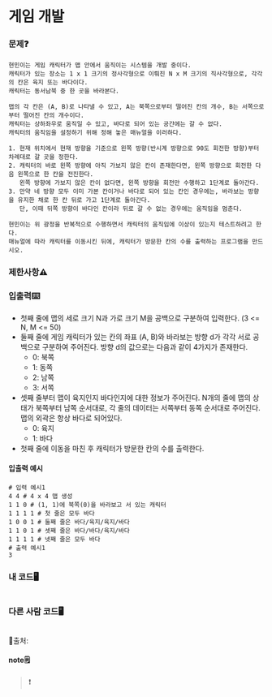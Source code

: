 # 게임 개발

### 문제❓
```
현민이는 게임 캐릭터가 맵 안에서 움직이는 시스템을 개발 중이다. 
캐릭터가 있는 장소는 1 x 1 크기의 정사각형으로 이뤄진 N x M 크기의 직사각형으로, 각각의 칸은 육지 또는 바다이다.
캐릭터는 동서남북 중 한 곳을 바라본다.

맵의 각 칸은 (A, B)로 나타낼 수 있고, A는 북쪽으로부터 떨어진 칸의 개수, B는 서쪽으로부터 떨어진 칸의 개수이다.
캐릭터는 상하좌우로 움직일 수 있고, 바다로 되어 있는 공간에는 갈 수 없다.
캐릭터의 움직임을 설정하기 위해 정해 놓은 매뉴얼을 이러하다.

1. 현재 위치에서 현재 방향을 기준으로 왼쪽 방향(반시계 방향으로 90도 회전한 방향)부터 차례대로 갈 곳을 정한다.
2. 캐릭터의 바로 왼쪽 방향에 아직 가보지 않은 칸이 존재한다면, 왼쪽 방향으로 회전한 다음 왼쪽으로 한 칸을 전진한다. 
   왼쪽 방향에 가보지 않은 칸이 없다면, 왼쪽 방향을 회전만 수행하고 1단계로 돌아간다.
3. 만약 네 방향 모두 이미 가본 칸이거나 바다로 되어 있는 칸인 경우에는, 바라보는 방향을 유지한 채로 한 칸 뒤로 가고 1단계로 돌아간다. 
   단, 이때 뒤쪽 방향이 바다인 칸이라 뒤로 갈 수 없는 경우에는 움직임을 멈춘다.
   
현민이는 위 광정을 반복적으로 수행하면서 캐릭터의 움직임에 이상이 있는지 테스트하려고 한다.
매뉴얼에 따라 캐릭터를 이동시킨 뒤에, 캐릭터가 방문한 칸의 수를 출력하는 프로그램을 만드시오.

```

### 제한사항⚠️


### 입출력⌨️
* 첫째 줄에 맵의 세로 크기 N과 가로 크기 M을 공백으로 구분하여 입력한다. (3 <= N, M <= 50)
* 둘째 줄에 게임 캐릭터가 있는 칸의 좌표 (A, B)와 바라보는 방향 d가 각각 서로 공백으로 구분하여 주어진다. 방향 d의 값으로는 다음과 같이 4가지가 존재한다.
  * 0: 북쪽
  * 1: 동쪽
  * 2: 남쪽
  * 3: 서쪽
* 셋째 줄부터 맵이 육지인지 바다인지에 대한 정보가 주어진다. N개의 줄에 맵의 상태가 북쪽부터 남쪽 순서대로, 각 줄의 데이터는 서쪽부터 동쪽 순서대로 주어진다. 맵의 외곽은 항상 바다로 되어있다.
  * 0: 육지
  * 1: 바다
* 첫째 줄에 이동을 마친 후 캐릭터가 방문한 칸의 수를 출력한다. 

#### 입출력 예시
```
# 입력 예시1
4 4 # 4 x 4 맵 생성
1 1 0 # (1, 1)에 북쪽(0)을 바라보고 서 있는 캐릭터
1 1 1 1 # 첫 줄은 모두 바다
1 0 0 1 # 둘째 줄은 바다/육지/육지/바다
1 1 0 1 # 셋째 줄은 바다/바다/육지/바다
1 1 1 1 # 넷째 줄은 모두 바다
# 출력 예시1
3
```

### 내 코드🖥️
```

```

### 다른 사람 코드🖥️
```

```
🔗출처:

#### note🗒️
> 
>
>❗


